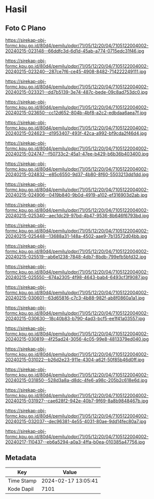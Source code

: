 # Hasil

## Foto C Plano

https://sirekap-obj-formc.kpu.go.id/80d4/pemilu/pdpr/71/05/12/20/04/7105122004002-20240215-023148--66ddfc3d-6d1d-45ab-a774-0715edc31f46.jpg

https://sirekap-obj-formc.kpu.go.id/80d4/pemilu/pdpr/71/05/12/20/04/7105122004002-20240215-023240--287ce7f6-ce45-4908-8482-714222249111.jpg

https://sirekap-obj-formc.kpu.go.id/80d4/pemilu/pdpr/71/05/12/20/04/7105122004002-20240215-023321--dd7b5139-3e74-487c-bede-09c8ad753dc0.jpg

https://sirekap-obj-formc.kpu.go.id/80d4/pemilu/pdpr/71/05/12/20/04/7105122004002-20240215-023650--cc12d652-804b-4bf8-a2c2-edbdaa6aea7f.jpg

https://sirekap-obj-formc.kpu.go.id/80d4/pemilu/pdpr/71/05/12/20/04/7105122004002-20240215-024623--d1953407-493f-42ca-a992-bf9cda2f46d4.jpg

https://sirekap-obj-formc.kpu.go.id/80d4/pemilu/pdpr/71/05/12/20/04/7105122004002-20240215-024747--f50733c2-45a1-47ee-b429-b6b36b403400.jpg

https://sirekap-obj-formc.kpu.go.id/80d4/pemilu/pdpr/71/05/12/20/04/7105122004002-20240215-024832--e85c6550-9d37-4b80-8f60-5503213dd1dd.jpg

https://sirekap-obj-formc.kpu.go.id/80d4/pemilu/pdpr/71/05/12/20/04/7105122004002-20240215-024906--0419b840-9b0d-4919-a102-ef316903d2ab.jpg

https://sirekap-obj-formc.kpu.go.id/80d4/pemilu/pdpr/71/05/12/20/04/7105122004002-20240215-025340--aec1dc29-97bd-4b47-9536-8b646f6793bd.jpg

https://sirekap-obj-formc.kpu.go.id/80d4/pemilu/pdpr/71/05/12/20/04/7105122004002-20240215-025448--13688a31-148a-4502-aae9-7b13572d04bb.jpg

https://sirekap-obj-formc.kpu.go.id/80d4/pemilu/pdpr/71/05/12/20/04/7105122004002-20240215-025519--ab6e1238-7848-4db7-8bdb-799efb5bfd32.jpg

https://sirekap-obj-formc.kpu.go.id/80d4/pemilu/pdpr/71/05/12/20/04/7105122004002-20240215-025550--674a2305-4f98-4643-bab4-6493cf3f9087.jpg

https://sirekap-obj-formc.kpu.go.id/80d4/pemilu/pdpr/71/05/12/20/04/7105122004002-20240215-030601--63d65816-c7c3-4b88-982f-ab8f0860a1a1.jpg

https://sirekap-obj-formc.kpu.go.id/80d4/pemilu/pdpr/71/05/12/20/04/7105122004002-20240215-030630--18c40b83-b790-4ad3-bcf5-ee1f41a03557.jpg

https://sirekap-obj-formc.kpu.go.id/80d4/pemilu/pdpr/71/05/12/20/04/7105122004002-20240215-030819--4f25ad24-3056-4c05-99e8-4813379ed040.jpg

https://sirekap-obj-formc.kpu.go.id/80d4/pemilu/pdpr/71/05/12/20/04/7105122004002-20240215-031022--b26d2e23-911e-4304-a62f-50f85b46d0ff.jpg

https://sirekap-obj-formc.kpu.go.id/80d4/pemilu/pdpr/71/05/12/20/04/7105122004002-20240215-031850--528d3a8a-d8dc-4fe6-a98c-205b2c618e6d.jpg

https://sirekap-obj-formc.kpu.go.id/80d4/pemilu/pdpr/71/05/12/20/04/7105122004002-20240215-031927--cae628f2-942e-40b7-9f69-8a8b9848467b.jpg

https://sirekap-obj-formc.kpu.go.id/80d4/pemilu/pdpr/71/05/12/20/04/7105122004002-20240215-032037--dec96381-4e55-4031-80ae-9dd14fec80a7.jpg

https://sirekap-obj-formc.kpu.go.id/80d4/pemilu/pdpr/71/05/12/20/04/7105122004002-20240217-110437--eb6a5294-a0a3-4ffa-b0ea-010385a47756.jpg


## Metadata

| Key        | Value               |
| ---------- | ------------------- |
| Time Stamp | 2024-02-17 13:05:41 |
| Kode Dapil | 7101                |




